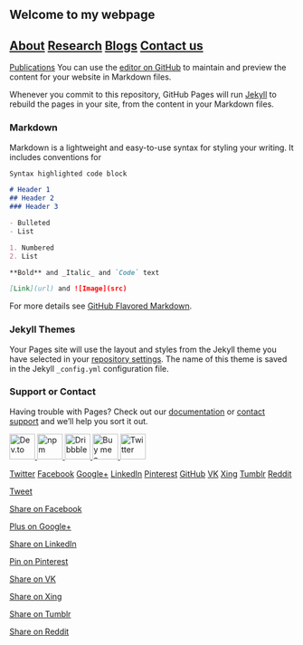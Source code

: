 ## Welcome to my webpage
## [About](www.facebook.com/)  [Research](https://www.facebook.com/) [Blogs](https://www.facebook.com/)  [Contact us](https://www.facebook.com/)

[Publications](https://www.internetingishard.com/html-and-css/basic-web-pages/) 
You can use the [editor on GitHub](https://www.internetingishard.com/html-and-css/basic-web-pages/) to maintain and preview the content for your website in Markdown files.

Whenever you commit to this repository, GitHub Pages will run [Jekyll](https://jekyllrb.com/) to rebuild the pages in your site, from the content in your Markdown files.

### Markdown

Markdown is a lightweight and easy-to-use syntax for styling your writing. It includes conventions for

```markdown
Syntax highlighted code block

# Header 1
## Header 2
### Header 3

- Bulleted
- List

1. Numbered
2. List

**Bold** and _Italic_ and `Code` text

[Link](url) and ![Image](src)
```

For more details see [GitHub Flavored Markdown](https://guides.github.com/features/mastering-markdown/).

### Jekyll Themes

Your Pages site will use the layout and styles from the Jekyll theme you have selected in your [repository settings](https://github.com/jaydeeptindori/jaydeeptindori.github.io/settings). The name of this theme is saved in the Jekyll `_config.yml` configuration file.

### Support or Contact

Having trouble with Pages? Check out our [documentation](https://docs.github.com/categories/github-pages-basics/) or [contact support](https://github.com/contact) and we’ll help you sort it out.



<p align="left">
  <a href="https://www.facebook.com/jtindori">
    <img src="https://www.flaticon.com/svg/static/icons/svg/20/20673.svg" alt="Dev.to" height="45" />
  </a>
  <a href="https://www.npmjs.com/~tterb">
    <img src="https://user-images.githubusercontent.com/16360374/87503303-b5cf5500-c618-11ea-836e-065bbc221a12.png" alt="npm" height="45" />
  </a>
  <a href="https://dribbble.com/tterb">
    <img src="https://user-images.githubusercontent.com/16360374/87503301-b536be80-c618-11ea-8c99-45cce807ce83.png" alt="Dribbble" height="45" />
  </a>
  <a href="https://www.buymeacoffee.com/kBZ9V2w8h">
    <img src="https://user-images.githubusercontent.com/16360374/87501619-60914480-c614-11ea-8c13-a8a5129e7448.png" alt="Buy me a coffee" height="45" />
  </a>
  <a href="https://twitter.com/jaydeeptindori">
    <img src="https://user-images.githubusercontent.com/16360374/87503304-b5cf5500-c618-11ea-88ad-eebb40f570b2.png" alt="Twitter" height="45" />
  </a>
</p>







<link rel="stylesheet" href="dist/css/social-sharing.css">
<a class="btn-tweet" href="#">Twitter</a>
<a class="btn-facebook" href="#">Facebook</a>
<a class="btn-google" href="#">Google+</a>
<a class="btn-linkedin" href="#">LinkedIn</a>
<a class="btn-pinterest" href="#">Pinterest</a>
<a class="btn-github" href="#">GitHub</a>
<a class="btn-vk" href="#">VK</a>
<a class="btn-xing" href="#">Xing</a>
<a class="btn-tumblr" href="#">Tumblr</a>
<a class="btn-reddit" href="#">Reddit</a>

<a target="_blank" href="https://twitter.com/intent/tweet?text=YOUR-TITLE&url=YOUR-URL&via=TWITTER-HANDLE">Tweet</a>

<a target="_blank" href="https://www.facebook.com/sharer/sharer.php?u=YOUR-URL">Share on Facebook</a>

<a target="_blank" href="https://plus.google.com/share?url=YOUR-URL">Plus on Google+</a>

<a target="_blank" href="https://www.linkedin.com/shareArticle?mini=true&url=YOUR-URL&title=YOUR-TITLE&summary=YOUR-SUMMARY&source=YOUR-URL">Share on LinkedIn</a>

<a target="_blank" href="https://pinterest.com/pin/create/button/?url=YOUR-URL&description=YOUR-DESCRIPTION&media=YOUR-IMAGE-SRC">Pin on Pinterest</a>

<a target="_blank" href="https://vk.com/share.php?url=YOUR-URL&title=YOUR-TITLE&description=YOUR-DESCRIPTION&image=YOUR-IMAGE-SRC&noparse=true">Share on VK</a>

<a target="_blank" href="https://www.xing-share.com/app/user?op=share;sc_p=xing-share;url=YOUR-URL">Share on Xing</a>

<a target="_blank" href="http://www.tumblr.com/share/link?url=YOUR-URL&description=YOUR-DESCRIPTION">Share on Tumblr</a>

<a target="_blank" href="http://www.reddit.com/submit?url=YOUR_URL&title=YOUR_TITLE">Share on Reddit</a>






